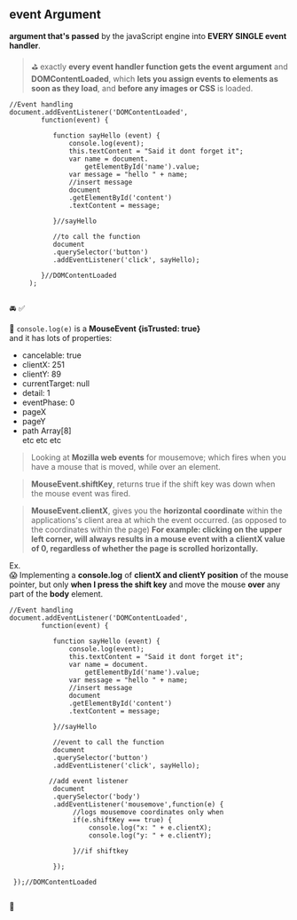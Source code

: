 ## event Argument
**argument that's passed** by the javaScript engine into
**EVERY SINGLE event handler**.
    
> :golf: exactly **every event handler function gets the event argument** and
> **DOMContentLoaded**, which **lets you assign events to elements as soon as
  they load**, and **before any images or CSS** is loaded.
````
//Event handling
document.addEventListener('DOMContentLoaded', 
        function(event) {
     
           function sayHello (event) {
               console.log(event);
               this.textContent = "Said it dont forget it";
               var name = document.
                   getElementById('name').value;
               var message = "hello " + name;
               //insert message 
               document
               .getElementById('content')
               .textContent = message;
        
           }//sayHello    
           
           //to call the function
           document
           .querySelector('button')
           .addEventListener('click', sayHello);
             
        }//DOMContentLoaded
     );
   

````        
:oncoming_automobile: :white_check_mark:

:round_pushpin: `console.log(e)` is a **MouseEvent {isTrusted: true}**    
and it has lots of properties:
- cancelable: true
- clientX: 251
- clientY: 89
- currentTarget: null
- detail: 1
- eventPhase: 0
- pageX
- pageY
- path Array[8]   
etc etc etc    


> Looking at **Mozilla web events** for mousemove; which
fires when you have a mouse that is moved, while over
an element.

> **MouseEvent.shiftKey**, returns true if the shift key was
> down when the mouse event was fired.

> **MouseEvent.clientX**, gives you the **horizontal coordinate**
> within the applications's client area at which the event
> occurred. (as opposed to the coordinates within the page)
> **For example: clicking on the upper left corner, will
> always results in a mouse event with a clientX value
> of 0, regardless of whether the page is scrolled horizontally.**


Ex.   
 :scream: Implementing a **console.log** of **clientX and clientY position** of
 the mouse pointer, but only **when I press the shift
 key** and move the mouse **over** any part of the **body**
 element.

     
````
//Event handling
document.addEventListener('DOMContentLoaded', 
        function(event) {
     
           function sayHello (event) {
               console.log(event);
               this.textContent = "Said it dont forget it";
               var name = document.
                   getElementById('name').value;
               var message = "hello " + name;
               //insert message 
               document
               .getElementById('content')
               .textContent = message;
        
           }//sayHello    
           
           //event to call the function
           document
           .querySelector('button')
           .addEventListener('click', sayHello);
             
          //add event listener
           document
           .querySelector('body')
           .addEventListener('mousemove',function(e) {
                //logs mousemove coordinates only when
                if(e.shiftKey === true) {
                    console.log("x: " + e.clientX);
                    console.log("y: " + e.clientY);
                
                }//if shiftkey
                
           });
     
 });//DOMContentLoaded
   

````           






:100:
